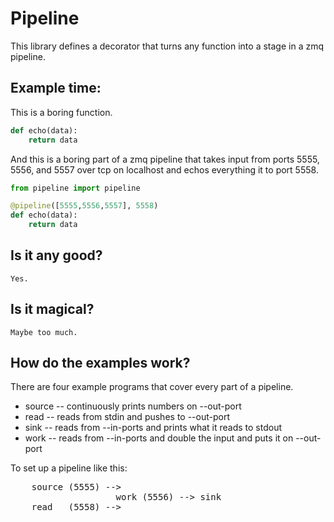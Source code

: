 # Pipeline

This library defines a decorator that turns any function into a stage in a zmq
pipeline.

## Example time:

This is a boring function.

```python
def echo(data):
    return data
```

And this is a boring part of a zmq pipeline that takes input from ports 5555,
5556, and 5557 over tcp on localhost and echos everything it to port 5558.

```python
from pipeline import pipeline

@pipeline([5555,5556,5557], 5558)
def echo(data):
    return data
```

## Is it any good?
    Yes.

## Is it magical?
    Maybe too much.

## How do the examples work?

There are four example programs that cover every part of a pipeline.

* source -- continuously prints numbers on --out-port
* read -- reads from stdin and pushes to --out-port
* sink -- reads from --in-ports and prints what it reads to stdout 
* work -- reads from --in-ports and double the input and puts it on --out-port

To set up a pipeline like this:
<pre>
    source (5555) -->
                    work (5556) --> sink
    read   (5558) -->
</pre.

In one shell start this (so you can see the output):

```
    python source.py --out-port=5555 --delay=0.5 &
    python work.py --in-ports 5555 5558 --out-port=5556
    python sink.py --in-ports 5556
```

In another shell start this (so you can interact with it):

```
    python read.py --out-port=5558
```

